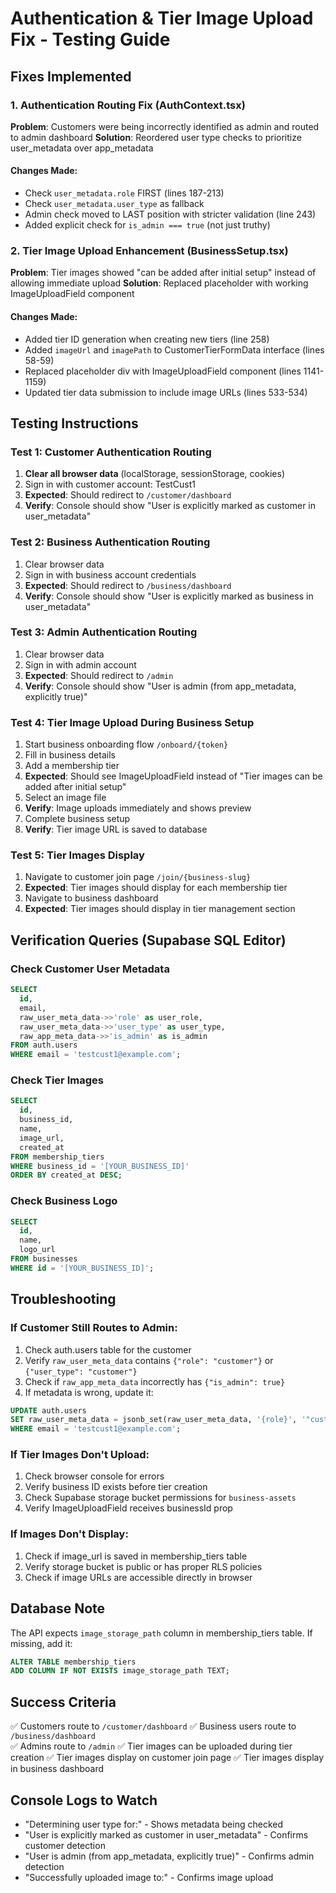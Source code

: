 # Authentication & Tier Image Upload Fix - Testing Guide

## Fixes Implemented

### 1. Authentication Routing Fix (AuthContext.tsx)
**Problem**: Customers were being incorrectly identified as admin and routed to admin dashboard
**Solution**: Reordered user type checks to prioritize user_metadata over app_metadata

#### Changes Made:
- Check `user_metadata.role` FIRST (lines 187-213)
- Check `user_metadata.user_type` as fallback 
- Admin check moved to LAST position with stricter validation (line 243)
- Added explicit check for `is_admin === true` (not just truthy)

### 2. Tier Image Upload Enhancement (BusinessSetup.tsx)
**Problem**: Tier images showed "can be added after initial setup" instead of allowing immediate upload
**Solution**: Replaced placeholder with working ImageUploadField component

#### Changes Made:
- Added tier ID generation when creating new tiers (line 258)
- Added `imageUrl` and `imagePath` to CustomerTierFormData interface (lines 58-59)
- Replaced placeholder div with ImageUploadField component (lines 1141-1159)
- Updated tier data submission to include image URLs (lines 533-534)

## Testing Instructions

### Test 1: Customer Authentication Routing
1. **Clear all browser data** (localStorage, sessionStorage, cookies)
2. Sign in with customer account: TestCust1
3. **Expected**: Should redirect to `/customer/dashboard`
4. **Verify**: Console should show "User is explicitly marked as customer in user_metadata"

### Test 2: Business Authentication Routing  
1. Clear browser data
2. Sign in with business account credentials
3. **Expected**: Should redirect to `/business/dashboard`
4. **Verify**: Console should show "User is explicitly marked as business in user_metadata"

### Test 3: Admin Authentication Routing
1. Clear browser data
2. Sign in with admin account
3. **Expected**: Should redirect to `/admin`
4. **Verify**: Console should show "User is admin (from app_metadata, explicitly true)"

### Test 4: Tier Image Upload During Business Setup
1. Start business onboarding flow `/onboard/{token}`
2. Fill in business details
3. Add a membership tier
4. **Expected**: Should see ImageUploadField instead of "Tier images can be added after initial setup"
5. Select an image file
6. **Verify**: Image uploads immediately and shows preview
7. Complete business setup
8. **Verify**: Tier image URL is saved to database

### Test 5: Tier Images Display
1. Navigate to customer join page `/join/{business-slug}`
2. **Expected**: Tier images should display for each membership tier
3. Navigate to business dashboard
4. **Expected**: Tier images should display in tier management section

## Verification Queries (Supabase SQL Editor)

### Check Customer User Metadata
```sql
SELECT 
  id,
  email,
  raw_user_meta_data->>'role' as user_role,
  raw_user_meta_data->>'user_type' as user_type,
  raw_app_meta_data->>'is_admin' as is_admin
FROM auth.users
WHERE email = 'testcust1@example.com';
```

### Check Tier Images
```sql
SELECT 
  id,
  business_id,
  name,
  image_url,
  created_at
FROM membership_tiers
WHERE business_id = '[YOUR_BUSINESS_ID]'
ORDER BY created_at DESC;
```

### Check Business Logo
```sql
SELECT 
  id,
  name,
  logo_url
FROM businesses
WHERE id = '[YOUR_BUSINESS_ID]';
```

## Troubleshooting

### If Customer Still Routes to Admin:
1. Check auth.users table for the customer
2. Verify `raw_user_meta_data` contains `{"role": "customer"}` or `{"user_type": "customer"}`
3. Check if `raw_app_meta_data` incorrectly has `{"is_admin": true}`
4. If metadata is wrong, update it:
```sql
UPDATE auth.users
SET raw_user_meta_data = jsonb_set(raw_user_meta_data, '{role}', '"customer"')
WHERE email = 'testcust1@example.com';
```

### If Tier Images Don't Upload:
1. Check browser console for errors
2. Verify business ID exists before tier creation
3. Check Supabase storage bucket permissions for `business-assets`
4. Verify ImageUploadField receives businessId prop

### If Images Don't Display:
1. Check if image_url is saved in membership_tiers table
2. Verify storage bucket is public or has proper RLS policies
3. Check if image URLs are accessible directly in browser

## Database Note
The API expects `image_storage_path` column in membership_tiers table. If missing, add it:
```sql
ALTER TABLE membership_tiers 
ADD COLUMN IF NOT EXISTS image_storage_path TEXT;
```

## Success Criteria
✅ Customers route to `/customer/dashboard`
✅ Business users route to `/business/dashboard`  
✅ Admins route to `/admin`
✅ Tier images can be uploaded during tier creation
✅ Tier images display on customer join page
✅ Tier images display in business dashboard

## Console Logs to Watch
- "Determining user type for:" - Shows metadata being checked
- "User is explicitly marked as customer in user_metadata" - Confirms customer detection
- "User is admin (from app_metadata, explicitly true)" - Confirms admin detection
- "Successfully uploaded image to:" - Confirms image upload